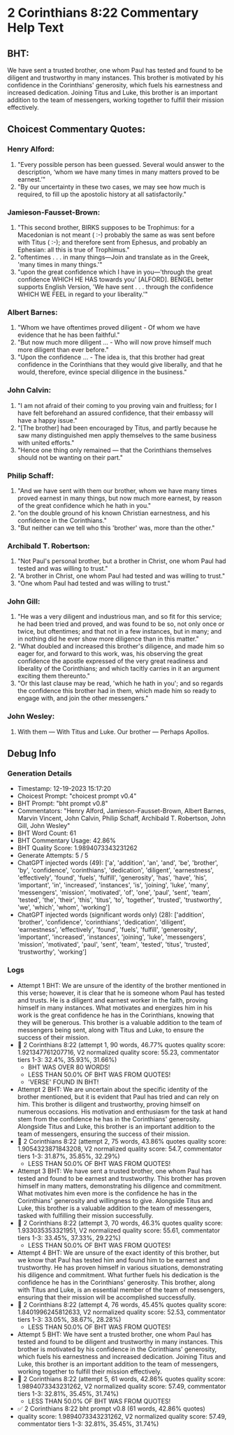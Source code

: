 # 2 Corinthians 8:22 Commentary Help Text

## BHT:
We have sent a trusted brother, one whom Paul has tested and found to be diligent and trustworthy in many instances. This brother is motivated by his confidence in the Corinthians' generosity, which fuels his earnestness and increased dedication. Joining Titus and Luke, this brother is an important addition to the team of messengers, working together to fulfill their mission effectively.

## Choicest Commentary Quotes:
### Henry Alford:
1. "Every possible person has been guessed. Several would answer to the description, ‘whom we have many times in many matters proved to be earnest.’"
2. "By our uncertainty in these two cases, we may see how much is required, to fill up the apostolic history at all satisfactorily."


### Jamieson-Fausset-Brown:
1. "This second brother, BIRKS supposes to be Trophimus: for a Macedonian is not meant ( :-) probably the same as was sent before with Titus ( :-); and therefore sent from Ephesus, and probably an Ephesian: all this is true of Trophimus."
2. "oftentimes . . . in many things—Join and translate as in the Greek, 'many times in many things.'"
3. "upon the great confidence which I have in you—'through the great confidence WHICH HE HAS towards you' [ALFORD]. BENGEL better supports English Version, 'We have sent . . . through the confidence WHICH WE FEEL in regard to your liberality.'"

### Albert Barnes:
1. "Whom we have oftentimes proved diligent - Of whom we have evidence that he has been faithful."
2. "But now much more diligent ... - Who will now prove himself much more diligent than ever before."
3. "Upon the confidence ... - The idea is, that this brother had great confidence in the Corinthians that they would give liberally, and that he would, therefore, evince special diligence in the business."

### John Calvin:
1. "I am not afraid of their coming to you proving vain and fruitless; for I have felt beforehand an assured confidence, that their embassy will have a happy issue." 
2. "[The brother] had been encouraged by Titus, and partly because he saw many distinguished men apply themselves to the same business with united efforts."
3. "Hence one thing only remained — that the Corinthians themselves should not be wanting on their part."

### Philip Schaff:
1. "And we have sent with them our brother, whom we have many times proved earnest in many things, but now much more earnest, by reason of the great confidence which he hath in you." 
2. "on the double ground of his known Christian earnestness, and his confidence in the Corinthians."
3. "But neither can we tell who this 'brother' was, more than the other."

### Archibald T. Robertson:
1. "Not Paul's personal brother, but a brother in Christ, one whom Paul had tested and was willing to trust."
2. "A brother in Christ, one whom Paul had tested and was willing to trust."
3. "One whom Paul had tested and was willing to trust."

### John Gill:
1. "He was a very diligent and industrious man, and so fit for this service; he had been tried and proved, and was found to be so, not only once or twice, but oftentimes; and that not in a few instances, but in many; and in nothing did he ever show more diligence than in this matter."
2. "What doubled and increased this brother's diligence, and made him so eager for, and forward to this work, was, his observing the great confidence the apostle expressed of the very great readiness and liberality of the Corinthians; and which tacitly carries in it an argument exciting them thereunto."
3. "Or this last clause may be read, 'which he hath in you'; and so regards the confidence this brother had in them, which made him so ready to engage with, and join the other messengers."

### John Wesley:
1. With them — With Titus and Luke.
Our brother — Perhaps Apollos.



## Debug Info
### Generation Details
- Timestamp: 12-19-2023 15:17:20
- Choicest Prompt: "choicest prompt v0.4"
- BHT Prompt: "bht prompt v0.8"
- Commentators: "Henry Alford, Jamieson-Fausset-Brown, Albert Barnes, Marvin Vincent, John Calvin, Philip Schaff, Archibald T. Robertson, John Gill, John Wesley"
- BHT Word Count: 61
- BHT Commentary Usage: 42.86%
- BHT Quality Score: 1.9894073343231262
- Generate Attempts: 5 / 5
- ChatGPT injected words (49):
	['a', 'addition', 'an', 'and', 'be', 'brother', 'by', 'confidence', 'corinthians', 'dedication', 'diligent', 'earnestness', 'effectively', 'found', 'fuels', 'fulfill', 'generosity', 'has', 'have', 'his', 'important', 'in', 'increased', 'instances', 'is', 'joining', 'luke', 'many', 'messengers', 'mission', 'motivated', 'of', 'one', 'paul', 'sent', 'team', 'tested', 'the', 'their', 'this', 'titus', 'to', 'together', 'trusted', 'trustworthy', 'we', 'which', 'whom', 'working']
- ChatGPT injected words (significant words only) (28):
	['addition', 'brother', 'confidence', 'corinthians', 'dedication', 'diligent', 'earnestness', 'effectively', 'found', 'fuels', 'fulfill', 'generosity', 'important', 'increased', 'instances', 'joining', 'luke', 'messengers', 'mission', 'motivated', 'paul', 'sent', 'team', 'tested', 'titus', 'trusted', 'trustworthy', 'working']

### Logs
- Attempt 1 BHT: We are unsure of the identity of the brother mentioned in this verse; however, it is clear that he is someone whom Paul has tested and trusts. He is a diligent and earnest worker in the faith, proving himself in many instances. What motivates and energizes him in his work is the great confidence he has in the Corinthians, knowing that they will be generous. This brother is a valuable addition to the team of messengers being sent, along with Titus and Luke, to ensure the success of their mission.
- 🔄 2 Corinthians 8:22 (attempt 1, 90 words, 46.77% quotes quality score: 1.921347761207716, V2 normalized quality score: 55.23, commentator tiers 1-3: 32.4%, 35.93%, 31.66%) 
	- BHT WAS OVER 80 WORDS! 
	- LESS THAN 50.0% OF BHT WAS FROM QUOTES! 
	- 'VERSE' FOUND IN BHT!
- Attempt 2 BHT: We are uncertain about the specific identity of the brother mentioned, but it is evident that Paul has tried and can rely on him. This brother is diligent and trustworthy, proving himself on numerous occasions. His motivation and enthusiasm for the task at hand stem from the confidence he has in the Corinthians' generosity. Alongside Titus and Luke, this brother is an important addition to the team of messengers, ensuring the success of their mission.
- 🔄 2 Corinthians 8:22 (attempt 2, 75 words, 43.86% quotes quality score: 1.9054323871843208, V2 normalized quality score: 54.7, commentator tiers 1-3: 31.87%, 35.85%, 32.29%) 
	- LESS THAN 50.0% OF BHT WAS FROM QUOTES!
- Attempt 3 BHT: We have sent a trusted brother, one whom Paul has tested and found to be earnest and trustworthy. This brother has proven himself in many matters, demonstrating his diligence and commitment. What motivates him even more is the confidence he has in the Corinthians' generosity and willingness to give. Alongside Titus and Luke, this brother is a valuable addition to the team of messengers, tasked with fulfilling their mission successfully.
- 🔄 2 Corinthians 8:22 (attempt 3, 70 words, 46.3% quotes quality score: 1.933035353321951, V2 normalized quality score: 55.61, commentator tiers 1-3: 33.45%, 37.33%, 29.22%) 
	- LESS THAN 50.0% OF BHT WAS FROM QUOTES!
- Attempt 4 BHT: We are unsure of the exact identity of this brother, but we know that Paul has tested him and found him to be earnest and trustworthy. He has proven himself in various situations, demonstrating his diligence and commitment. What further fuels his dedication is the confidence he has in the Corinthians' generosity. This brother, along with Titus and Luke, is an essential member of the team of messengers, ensuring that their mission will be accomplished successfully.
- 🔄 2 Corinthians 8:22 (attempt 4, 76 words, 45.45% quotes quality score: 1.8401996245812633, V2 normalized quality score: 52.53, commentator tiers 1-3: 33.05%, 38.67%, 28.28%) 
	- LESS THAN 50.0% OF BHT WAS FROM QUOTES!
- Attempt 5 BHT: We have sent a trusted brother, one whom Paul has tested and found to be diligent and trustworthy in many instances. This brother is motivated by his confidence in the Corinthians' generosity, which fuels his earnestness and increased dedication. Joining Titus and Luke, this brother is an important addition to the team of messengers, working together to fulfill their mission effectively.
- 🔄 2 Corinthians 8:22 (attempt 5, 61 words, 42.86% quotes quality score: 1.9894073343231262, V2 normalized quality score: 57.49, commentator tiers 1-3: 32.81%, 35.45%, 31.74%) 
	- LESS THAN 50.0% OF BHT WAS FROM QUOTES!
- ✅ 2 Corinthians 8:22 bht prompt v0.8 (61 words, 42.86% quotes)
- quality score: 1.9894073343231262, V2 normalized quality score: 57.49, commentator tiers 1-3: 32.81%, 35.45%, 31.74%)
